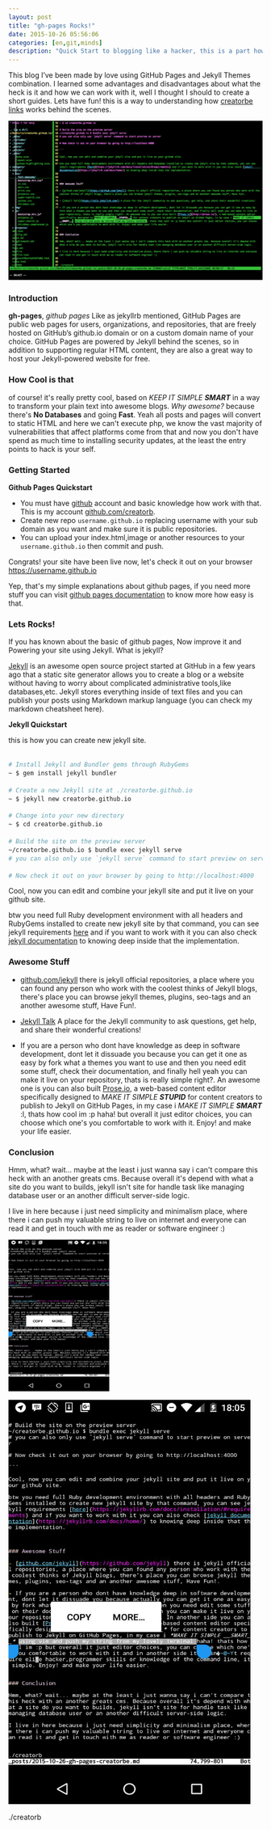 ```yaml
---
layout: post
title: "gh-pages Rocks!"
date: 2015-10-26 05:56:06
categories: [en,git,minds]
description: "Quick Start to blogging like a hacker, this is a part how i and github doing an awesome party stuff"
---
```


This blog I’ve been made by love using GitHub Pages and Jekyll Themes combination. I learned some advantages and disadvantages about what the heck is it and how we can work with it, well I thought I should to create a short guides. Lets have fun! this is a way to understanding how [creatorbe links](https://creatorbe.github.io) works behind the scenes.

![creatorbelinks-vim](https://raw.githubusercontent.com/creatorbe/creatorbe.github.io/master/static/img/creatorbe-links-creatorb.png)


### Introduction

**gh-pages**, *github pages* Like as jekyllrb mentioned, GitHub Pages are public web pages for users, organizations, and repositories, that are freely hosted on GitHub’s github.io domain or on a custom domain name of your choice. GitHub Pages are powered by Jekyll behind the scenes, so in addition to supporting regular HTML content, they are also a great way to host your Jekyll-powered website for free.


### How Cool is that

of course! it's really pretty cool, based on *KEEP IT SIMPLE __SMART__* in a way to transform your plain text into awesome blogs. *Why awesome?* because there's **No Databases** and going **Fast**. Yeah all posts and pages will convert to static HTML and here we can't execute php, we know the vast majority of vulnerabilities that affect platforms come from that and now you don't have spend as much time to installing security updates, at the least the entry points to hack is your self. 


### Getting Started


**Github Pages Quickstart**

* You must have [github](https://github.com) account and basic knowledge how work with that. This is my account [github.com/creatorb](https://creatorb).
* Create new repo `username.github.io` replacing username with your sub domain as you want and make sure it is public repositories.
* You can upload your index.html,image or another resources to your `username.github.io` then commit and push.

Congrats! your site have been live now, let's check it out on your browser https://username.github.io

Yep, that's my simple explanations about github pages, if you need more stuff you can visit [github pages documentation](https://guides.github.com/features/pages/) to know more how easy is that.


### Lets Rocks!

If you has known about the basic of github pages, Now improve it and Powering your site using Jekyll. What is jekyll?

[Jekyll](https://jekyllrb.com/) is an awesome open source project started at GitHub in a few years ago that a static site generator allows you to create a blog or a website without having to worry about complicated administrative tools,like databases,etc. Jekyll stores everything inside of text files and you can publish your posts using Markdown markup language (you can check my markdown cheatsheet here).

**Jekyll Quickstart**

this is how you can create new jekyll site.

```bash

# Install Jekyll and Bundler gems through RubyGems
~ $ gem install jekyll bundler

# Create a new Jekyll site at ./creatorbe.github.io
~ $ jekyll new creatorbe.github.io

# Change into your new directory
~ $ cd creatorbe.github.io

# Build the site on the preview server
~/creatorbe.github.io $ bundle exec jekyll serve
# you can also only use `jekyll serve` command to start preview on server

# Now check it out on your browser by going to http://localhost:4000

```

Cool, now you can edit and combine your jekyll site and put it live on your github site.

btw you need full Ruby development environment with all headers and RubyGems installed to create new jekyll site by that command, you can see jekyll requirements [here](https://jekyllrb.com/docs/installation/#requirements) and if you want to work with it you can also check [jekyll documentation](https://jekyllrb.com/docs/home/) to knowing deep inside that the implementation.



### Awesome Stuff

- [github.com/jekyll](https://github.com/jekyll) there is jekyll official repositories, a place where you can found any person who work with the coolest thinks of Jekyll blogs, there's place you can browse jekyll themes, plugins, seo-tags and an another awesome stuff, Have Fun!.

- [Jekyll Talk](https://talk.jekyllrb.com/) A place for the Jekyll community to ask questions, get help, and share their wonderful creations!

- If you are a person who dont have knowledge as deep in software development, dont let it dissuade you because you can get it one as easy by fork what a themes you want to use and then you need edit some stuff, check their documentation, and finally hell yeah you can make it live on your repository, thats is really simple right?. An awesome one is you can also built [Prose.io](http://prose.io/), a web-based content editor specifically designed to *MAKE IT SIMPLE __STUPID__* for content creators to publish to Jekyll on GitHub Pages, in my case i *MAKE IT SIMPLE __SMART__* :l, thats how cool im :p haha! but overall it just editor choices, you can choose which one's you comfortable to work with it. Enjoy! and make your life easier.


### Conclusion

Hmm, what? wait... maybe at the least i just wanna say i can't compare this heck with an another greats cms. Because overall it's depend with what a site do you want to builds, jekyll isn't site for handle task like managing database user or an another difficult server-side logic. 

I live in here because i just need simplicity and minimalism place, where there i can push my valuable string to live on internet and everyone can read it and get in touch with me as reader or software engineer :)

<img style="height:300px; width:200px" src="https://raw.githubusercontent.com/creatorbe/creatorbe.github.io/master/static/img/creatorbe-links-android.jpg" alt="creatorb links on android"/>

![creatorbelinks-android](https://raw.githubusercontent.com/creatorbe/creatorbe.github.io/master/static/img/creatorbe-links-android.png)


./creatorb
